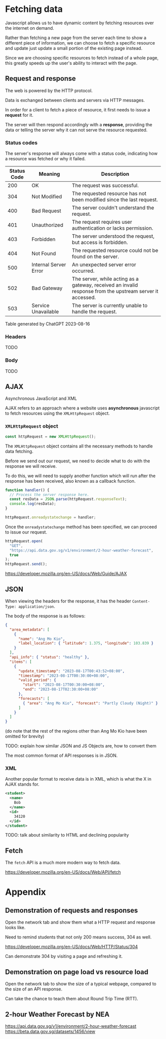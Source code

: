 # Fetching data

Javascript allows us to have dynamic content by fetching resources over the internet on demand.

Rather than fetching a new page from the server each time to show a different piece of information, we can choose to fetch a specific resource and update just update a small portion of the existing page instead.

Since we are choosing specific resources to fetch instead of a whole page, this greatly speeds up the user's ability to interact with the page.

## Request and response

The web is powered by the HTTP protocol.

Data is exchanged between clients and servers via HTTP messages.

In order for a client to fetch a piece of resource, it first needs to issue a **request** for it.

The server will then respond accordingly with a **response**, providing the data or telling the server why it can not serve the resource requested.

### Status codes

The server's response will always come with a status code, indicating how a resource was fetched or why it failed.

| Status Code | Meaning               | Description                                                                                               |
| ----------- | --------------------- | --------------------------------------------------------------------------------------------------------- |
| 200         | OK                    | The request was successful.                                                                               |
| 304         | Not Modified          | The requested resource has not been modified since the last request.                                      |
| 400         | Bad Request           | The server couldn't understand the request.                                                               |
| 401         | Unauthorized          | The request requires user authentication or lacks permission.                                             |
| 403         | Forbidden             | The server understood the request, but access is forbidden.                                               |
| 404         | Not Found             | The requested resource could not be found on the server.                                                  |
| 500         | Internal Server Error | An unexpected server error occurred.                                                                      |
| 502         | Bad Gateway           | The server, while acting as a gateway, received an invalid response from the upstream server it accessed. |
| 503         | Service Unavailable   | The server is currently unable to handle the request.                                                     |

Table generated by ChatGPT 2023-08-16

### Headers

TODO

### Body

TODO

## AJAX

Asynchronous JavaScript and XML

AJAX refers to an approach where a website uses **asynchronous** javascript to fetch resources using the `XMLHttpRequest` object.

### `XMLHttpRequest` object

```js
const httpRequest = new XMLHttpRequest();
```

The `XMLHttpRequest` object contains all the necessary methods to handle data fetching.

Before we send out our request, we need to decide what to do with the response we will receive.

To do this, we will need to supply another function which will run after the response has been received, also known as a callback function.

```js
function handler() {
  // Process the server response here.
  const resData = JSON.parse(httpRequest.responseText);
  console.log(resData);
}

httpRequest.onreadystatechange = handler;
```

Once the `onreadystatechange` method has been specified, we can proceed to issue our request.

```js
httpRequest.open(
  "GET",
  "https://api.data.gov.sg/v1/environment/2-hour-weather-forecast",
  true
);
httpRequest.send();
```

https://developer.mozilla.org/en-US/docs/Web/Guide/AJAX

## JSON

When viewing the headers for the response, it has the header `Content-Type: application/json`.

The body of the response is as follows:

```json
{
  "area_metadata": [
    {
      "name": "Ang Mo Kio",
      "label_location": { "latitude": 1.375, "longitude": 103.839 }
    }
  ],
  "api_info": { "status": "healthy" },
  "items": [
    {
      "update_timestamp": "2023-08-17T00:43:52+08:00",
      "timestamp": "2023-08-17T00:30:00+08:00",
      "valid_period": {
        "start": "2023-08-17T00:30:00+08:00",
        "end": "2023-08-17T02:30:00+08:00"
      },
      "forecasts": [
        { "area": "Ang Mo Kio", "forecast": "Partly Cloudy (Night)" }
      ]
    }
  ]
}
```

(do note that the rest of the regions other than Ang Mo Kio have been omitted for brevity)

TODO: explain how similar JSON and JS Objects are, how to convert them

The most common format of API responses is in JSON.

### XML

Another popular format to receive data is in XML, which is what the X in AJAX stands for.

```xml
<student>
  <name>
    Bob
  </name>
  <id>
    34120
  </id>
</student>
```

TODO: talk about similarity to HTML and declining popularity

## Fetch

The `fetch` API is a much more modern way to fetch data.

https://developer.mozilla.org/en-US/docs/Web/API/fetch

# Appendix

## Demonstration of requests and responses

Open the network tab and show them what a HTTP request and response looks like.

Need to remind students that not only 200 means success, 304 as well.

https://developer.mozilla.org/en-US/docs/Web/HTTP/Status/304

Can demonstrate 304 by visiting a page and refreshing it.

## Demonstration on page load vs resource load

Open the network tab to show the size of a typical webpage, compared to the size of an API response.

Can take the chance to teach them about Round Trip Time (RTT).

## 2-hour Weather Forecast by NEA

https://api.data.gov.sg/v1/environment/2-hour-weather-forecast
https://beta.data.gov.sg/datasets/1456/view
